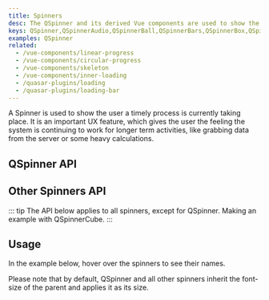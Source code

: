 ```yaml
---
title: Spinners
desc: The QSpinner and its derived Vue components are used to show the user a timely process is currently taking place. It gives the user the feeling the system is continuing to work for longer term activities.
keys: QSpinner,QSpinnerAudio,QSpinnerBall,QSpinnerBars,QSpinnerBox,QSpinnerClock,QSpinnerComment,QSpinnerCube,QSpinnerDots,QSpinnerFacebook,QSpinnerGears,QSpinnerGrid,QSpinnerHearts,QSpinnerHourglass,QSpinnerInfinity,QSpinnerIos,QSpinnerOrbit,QSpinnerOval,QSpinnerPie,QSpinnerPuff,QSpinnerRadio,QSpinnerRings,QSpinnerTail
examples: QSpinner
related:
  - /vue-components/linear-progress
  - /vue-components/circular-progress
  - /vue-components/skeleton
  - /vue-components/inner-loading
  - /quasar-plugins/loading
  - /quasar-plugins/loading-bar
---
```


A Spinner is used to show the user a timely process is currently taking place. It is an important UX feature, which gives the user the feeling the system is continuing to work for longer term activities, like grabbing data from the server or some heavy calculations.

## QSpinner API

<doc-api file="QSpinner" />

## Other Spinners API

::: tip
The API below applies to all spinners, except for QSpinner. Making an example with QSpinnerCube.
:::

<doc-api file="QSpinnerCube" />

## Usage

<doc-example title="QSpinner" file="Default" />

In the example below, hover over the spinners to see their names.

<doc-example title="Other spinners" file="Others" />

<doc-example title="Coloring" file="Color" />

Please note that by default, QSpinner and all other spinners inherit the font-size of the parent and applies it as its size.

<doc-example title="Size" file="Size" />

<doc-example title="Standard sizes" file="StandardSizes" />
